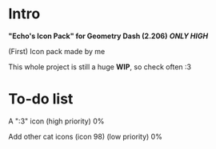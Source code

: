 # Intro
**"Echo's Icon Pack" for Geometry Dash (2.206)** ***ONLY HIGH***

(First) Icon pack made by me

This whole project is still a huge **WIP**, so check often :3

# To-do list

A ":3" icon (high priority) 0%

Add other cat icons (icon 98) (low priority) 0%
